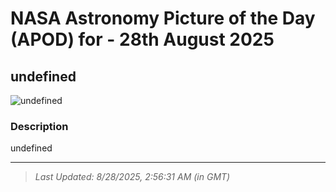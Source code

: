 
# NASA Astronomy Picture of the Day (APOD) for - 28th August 2025
## undefined

![undefined](undefined)

### Description
undefined

---
> _Last Updated: 8/28/2025, 2:56:31 AM (in GMT)_
